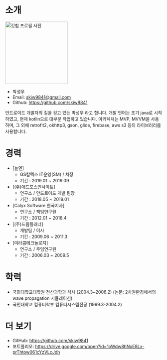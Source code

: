 # 소개

<img alt="깃헙 프로필 사진" src="https://avatars3.githubusercontent.com/u/38346584?s=460&v=4" width="200">

* 박성우
* Email: skiw9841@gmail.com
* Github: https://github.com/skiw9841


안드로이드 개발자의 길을 걷고 있는 박성우 라고 합니다.
개발 언어는 초기 java로 시작하였고, 현재 kotlin으로 대부분 작업하고 있습니다.
아키텍처는 MVP, MVVM을 사용하며, 그 외에 retrofit2, okhttp3, gson, glide, firebase, aws s3 등의 라이브러리를 사용합니다.

# 경력
* [늘엔]
    - GS칼텍스 IT운영(SM) / 차장
    - 기간 : 2019.01 ~ 2019.09
* [(주)애드포스인사이트]
    - 연구소 / 안드로이드 개발 팀장
    - 기간 : 2018.05 ~ 2019.01
* [Calyx Software 한국지사]
    - 연구소 / 책임연구원
    - 기간 : 2012.01 ~ 2018.4
* [(주)드림플래너]
    - 개발팀 / 이사
    - 기간 : 2009.06 ~ 2011.3
* [미라콤테크놀로지]
    - 연구소 / 주임연구원
    - 기간 : 2006.03 ~ 2009.5


# 학력
* 국민대학교대학원 전산과학과 석사 (2004.3~2006.2) (논문: 2차원환경에서의 wave propagation 시뮬레이션)
* 국민대학교 컴퓨터학부 컴퓨터시스템전공 (1999.3-2004.2)


# 더 보기
- GitHub: https://github.com/skiw9841
- 포트폴리오: https://drive.google.com/open?id=1oWdw8hNxE8Lx-prThtow061cYzVLcJdh
